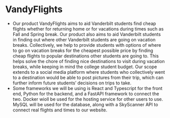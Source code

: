 ﻿# VandyFlights
* Our product VandyFlights aims to aid Vanderbilt students find cheap flights whether for returning home or for vacations during times such as Fall and Spring break. Our product also aims to aid Vanderbilt students in finding out where other Vanderbilt students are going on vacation breaks. Collectively, we help to provide students with options of where to go on vacation breaks for the cheapest possible price by finding cheap flights to popular destinations other students are going to. This helps solve the chore of finding nice destinations to visit during vacation breaks, while keeping in mind the college student budget. Our scope extends to a social media platform where students who collectively went to a destination would be able to post pictures from their trip, which can further inform future students’ decisions on trips to take.
* Some frameworks we will be using is React and Typescript for the front end, Python for the backend, and a FastAPI framework to connect the two. Docker wioll be used for the hosting service for other users to use. MySQL will be used for the database, along with a SkyScanner API to connect real flights and times to our website.
